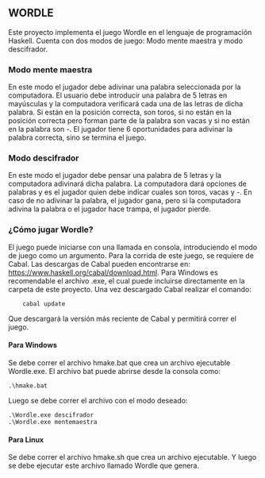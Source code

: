 ## WORDLE

Este proyecto implementa el juego Wordle en el lenguaje de programación Haskell.
Cuenta con dos modos de juego: Modo mente maestra y modo descifrador.

### Modo mente maestra 
En este modo el jugador debe adivinar una palabra seleccionada por la computadora. El usuario debe introducir una palabra de 5 letras en mayúsculas y la computadora verificará cada una de las letras de dicha palabra. Si están en la posición correcta, son toros, si no están en la posición correcta pero forman parte de la palabra son vacas y si no están en la palabra son -.
El jugador tiene 6 oportunidades para adivinar la palabra correcta, sino se termina el juego.

### Modo descifrador
En este modo el jugador debe pensar una palabra de 5 letras y la computadora adivinará dicha palabra. La computadora dará opciones de palabras y es el jugador quien debe indicar cuales son toros, vacas y -. En caso de no adivinar la palabra, el jugador gana, pero si la computadora adivina la palabra o el jugador hace trampa, el jugador pierde.

### ¿Cómo jugar Wordle?
El juego puede iniciarse con una llamada en consola, introduciendo el modo de juego como un argumento. Para la corrida de este juego, se requiere de Cabal. Las descargas de Cabal pueden encontrarse en: https://www.haskell.org/cabal/download.html. Para Windows es recomendable el archivo .exe, el cual puede incluirse directamente en la carpeta de este proyecto.
Una vez descargado Cabal realizar el comando:
    
        cabal update
        
 Que descargará la versión más reciente de Cabal y permitirá correr el juego.

#### Para Windows 
Se debe correr el archivo hmake.bat que crea un archivo ejecutable Wordle.exe. El archivo bat puede abrirse desde la consola como:

    .\hmake.bat

Luego se debe correr el archivo con el modo deseado:

    .\Wordle.exe descifrador
    .\Wordle.exe mentemaestra

#### Para Linux
Se debe correr el archivo hmake.sh que crea un archivo ejecutable. Y luego se debe ejecutar este archivo llamado Wordle que genera.
